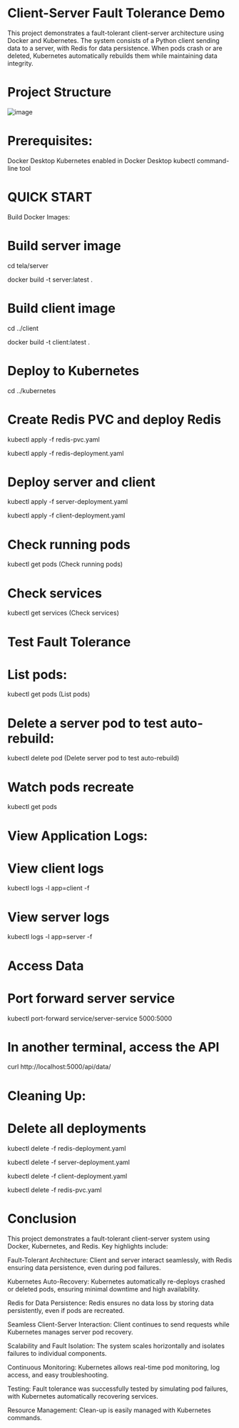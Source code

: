 # Client-Server Fault Tolerance Demo

This project demonstrates a fault-tolerant client-server architecture using Docker and Kubernetes. The system consists of a Python client sending data to a server, with Redis for data persistence. When pods crash or are deleted, Kubernetes automatically rebuilds them while maintaining data integrity.

# Project Structure

![image](https://github.com/user-attachments/assets/e34f3f91-4e3d-4410-9673-189ccbf05131)


# Prerequisites:

  Docker Desktop
  Kubernetes enabled in Docker Desktop
  kubectl command-line tool
  

# QUICK START

Build Docker Images:

# Build server image
  cd tela/server
  
  docker build -t server:latest . 

# Build client image
  cd ../client
  
  docker build -t client:latest . 

# Deploy to Kubernetes

  cd ../kubernetes

# Create Redis PVC and deploy Redis

  kubectl apply -f redis-pvc.yaml
  
  kubectl apply -f redis-deployment.yaml

# Deploy server and client

  kubectl apply -f server-deployment.yaml
  
  kubectl apply -f client-deployment.yaml

  

# Check running pods

kubectl get pods (Check running pods)

# Check services
kubectl get services  (Check services)


# Test Fault Tolerance

# List pods:
kubectl get pods (List pods)

# Delete a server pod to test auto-rebuild:
kubectl delete pod <server-pod-name> (Delete server pod to test auto-rebuild)

# Watch pods recreate
kubectl get pods 

# View Application Logs:

# View client logs
kubectl logs -l app=client -f 
# View server logs
kubectl logs -l app=server -f 

# Access Data

# Port forward server service
kubectl port-forward service/server-service 5000:5000 

# In another terminal, access the API
curl http://localhost:5000/api/data/<key> 

# Cleaning Up:

# Delete all deployments
kubectl delete -f redis-deployment.yaml

kubectl delete -f server-deployment.yaml

kubectl delete -f client-deployment.yaml

kubectl delete -f redis-pvc.yaml

# Conclusion

This project demonstrates a fault-tolerant client-server system using Docker, Kubernetes, and Redis. Key highlights include:

  Fault-Tolerant Architecture: Client and server interact seamlessly, with Redis ensuring data persistence, even during pod failures.
  
  Kubernetes Auto-Recovery: Kubernetes automatically re-deploys crashed or deleted pods, ensuring minimal downtime and high availability.
  
  Redis for Data Persistence: Redis ensures no data loss by storing data persistently, even if pods are recreated.
  
  Seamless Client-Server Interaction: Client continues to send requests while Kubernetes manages server pod recovery.
  
  Scalability and Fault Isolation: The system scales horizontally and isolates failures to individual components.
  
  Continuous Monitoring: Kubernetes allows real-time pod monitoring, log access, and easy troubleshooting.
  
  Testing: Fault tolerance was successfully tested by simulating pod failures, with Kubernetes automatically recovering services.
  
  Resource Management: Clean-up is easily managed with Kubernetes commands.
